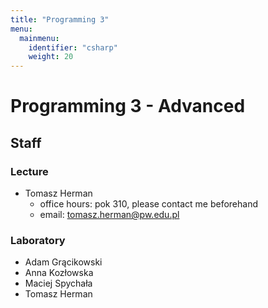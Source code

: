 ```yaml
---
title: "Programming 3"
menu:
  mainmenu:
    identifier: "csharp"
    weight: 20
---
```


# Programming 3 - Advanced

## Staff

### Lecture

- Tomasz Herman
  - office hours: pok 310, please contact me beforehand
  - email: tomasz.herman@pw.edu.pl

### Laboratory

- Adam Grącikowski
- Anna Kozłowska
- Maciej Spychała
- Tomasz Herman
